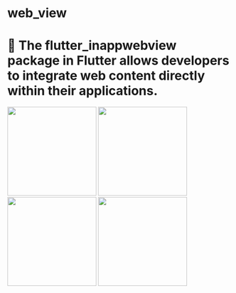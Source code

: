 # web_view

# 🫱 The flutter_inappwebview package in Flutter allows developers to integrate web content directly within their applications.

<img src = "https://github.com/user-attachments/assets/ecb6ce61-2ff9-480f-8153-7a43f8f913f9" width = "200">

<img src = "https://github.com/user-attachments/assets/62e2721b-df3d-4f0b-9e33-a8009d72a4ed" width = "200">

<img src = "https://github.com/user-attachments/assets/31169b70-d8d4-4fca-8b89-dd0660dcbc6b" width = "200">

<img src = "https://github.com/user-attachments/assets/ff23d16c-752f-4002-8d8b-6d05ea5ecb7b" width = "200">


